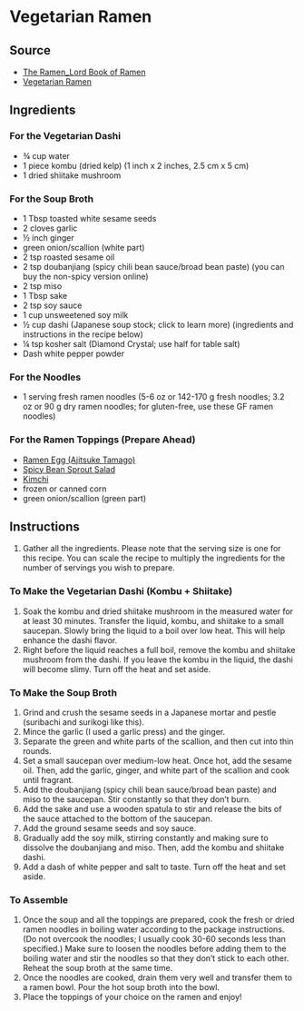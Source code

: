 # Vegetarian Ramen

## Source
- [The Ramen_Lord Book of Ramen](https://docs.google.com/document/d/1qLPoLxek3WLQJDtU6i3300_0nNioqeYXi7vESrtNvjQ/edit)
- [Vegetarian Ramen](https://www.justonecookbook.com/vegetarian-ramen/)

## Ingredients
### For the Vegetarian Dashi
- ¾ cup water
- 1 piece kombu (dried kelp) (1 inch x 2 inches, 2.5 cm x 5 cm)
- 1 dried shiitake mushroom
### For the Soup Broth
- 1 Tbsp toasted white sesame seeds
- 2 cloves garlic
- ½ inch ginger
- green onion/scallion (white part)
- 2 tsp roasted sesame oil
- 2 tsp doubanjiang (spicy chili bean sauce/broad bean paste) (you can buy the non-spicy version online)
- 2 tsp miso
- 1 Tbsp sake
- 2 tsp soy sauce
- 1 cup unsweetened soy milk
- ½ cup dashi (Japanese soup stock; click to learn more) (ingredients and instructions in the recipe below)
- ¼ tsp kosher salt (Diamond Crystal; use half for table salt)
- Dash white pepper powder
### For the Noodles
- 1 serving fresh ramen noodles (5-6 oz or 142-170 g fresh noodles; 3.2 oz or 90 g dry ramen noodles; for gluten-free, use these GF ramen noodles)
### For the Ramen Toppings (Prepare Ahead)
- [Ramen Egg (Ajitsuke Tamago)](/japanese/ramen-eggs.md)
- [Spicy Bean Sprout Salad](/japanese/spicy-bean-sprout-salad.md)
- [Kimchi](/korean/kimchi.md)
- frozen or canned corn
- green onion/scallion (green part)

## Instructions
1. Gather all the ingredients. Please note that the serving size is one for this recipe. You can scale the recipe to multiply the ingredients for the number of servings you wish to prepare.
### To Make the Vegetarian Dashi (Kombu + Shiitake)
1. Soak the kombu and dried shiitake mushroom in the measured water for at least 30 minutes. Transfer the liquid, kombu, and shiitake to a small saucepan. Slowly bring the liquid to a boil over low heat. This will help enhance the dashi flavor.
2. Right before the liquid reaches a full boil, remove the kombu and shiitake mushroom from the dashi. If you leave the kombu in the liquid, the dashi will become slimy. Turn off the heat and set aside.
### To Make the Soup Broth
1. Grind and crush the sesame seeds in a Japanese mortar and pestle (suribachi and surikogi like this).
2. Mince the garlic (I used a garlic press) and the ginger.
3. Separate the green and white parts of the scallion, and then cut into thin rounds.
4. Set a small saucepan over medium-low heat. Once hot, add the sesame oil. Then, add the garlic, ginger, and white part of the scallion and cook until fragrant.
5. Add the doubanjiang (spicy chili bean sauce/broad bean paste) and miso to the saucepan. Stir constantly so that they don’t burn.
6. Add the sake and use a wooden spatula to stir and release the bits of the sauce attached to the bottom of the saucepan.
7. Add the ground sesame seeds and soy sauce.
8. Gradually add the soy milk, stirring constantly and making sure to dissolve the doubanjiang and miso. Then, add the kombu and shiitake dashi.
9. Add a dash of white pepper and salt to taste. Turn off the heat and set aside.
### To Assemble
1. Once the soup and all the toppings are prepared, cook the fresh or dried ramen noodles in boiling water according to the package instructions. (Do not overcook the noodles; I usually cook 30-60 seconds less than specified.) Make sure to loosen the noodles before adding them to the boiling water and stir the noodles so that they don’t stick to each other. Reheat the soup broth at the same time.
2. Once the noodles are cooked, drain them very well and transfer them to a ramen bowl. Pour the hot soup broth into the bowl.
3. Place the toppings of your choice on the ramen and enjoy!
